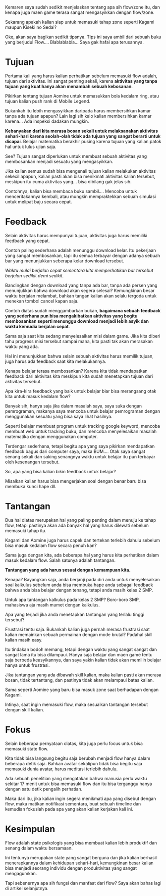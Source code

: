 Kemaren saya sudah sedikit menjelaskan tentang apa sih flow/zone itu, dan kenapa juga maen game terasa sangat mengasyikkan dengan flow/zone.

Sekarang apakah kalian siap untuk memasuki tahap zone seperti Kagami maupun Kiseki no Sedai?

Oke, akan saya bagikan sedikit tipsnya. Tips ini saya ambil dari sebuah buku yang berjudul Flow…. Blablablabla… Saya gak hafal apa terusannya.

# Tujuan

Pertama kali yang harus kalian perhatikan sebelum memasuki flow adalah, tujuan dari aktivitas. Ini sangat penting sekali, karena **aktivitas yang tanpa tujuan yang kuat hanya akan menambah sebuah kebosanan**.

Pikirkan tentang tujuan Aomine untuk memasukkan bola kedalam ring, atau tujuan kalian push rank di Mobile Legend.

Bukankah itu lebih mengasyikkan daripada harus membersihkan kamar tanpa ada tujuan apapun? Lain lagi sih kalo kalian membersihkan kamar karena… Ada inspeksi dadakan mungkin.

**Kebanyakan dari kita merasa bosan sekali untuk melaksanakan aktivitas sehari-hari karena seolah-olah tidak ada tujuan yang sangat berarti untuk dicapai**. Belajar matematika berakhir pusing karena tujuan yang kalian patok hal untuk lulus ujian saja.

See? Tujuan sangat diperlukan untuk membuat sebuah aktivitas yang membosankan menjadi sesuatu yang mengasyikkan.

Jika kalian semua sudah bisa mengenali tujuan kalian melakukan aktivitas sekecil apapun, kalian pasti akan bisa menikmati aktivitas kalian tersebut, meskipun itu cuma aktivitas yang… bisa dibilang gak jelas sih.

Contohnya, kalian bisa membaca buku sambil…. Mencoba untuk menceritakannya kembali, atau mungkin mempraktekkan sebuah simulasi untuk melipat baju secara cepat.

# Feedback

Selain aktivitas harus mempunyai tujuan, aktivitas juga harus memiliki feedback yang cepat.

Contoh paling sederhana adalah menunggu download kelar. Itu pekerjaan yang sangat membosankan, tapi itu semua terbayar dengan adanya sebuah bar yang menunjukkan seberapa kelar download tersebut.

*Waktu mulai berjalan cepat sementara kita memperhatikan bar tersebut berjalan sedikit demi sedikit.*

Bandingkan dengan download yang tanpa ada bar, tanpa ada persen yang menunjukkan bahwa download akan segera selesai? Kemungkinan besar waktu berjalan melambat, bahkan tangan kalian akan selalu tergoda untuk menekan tombol cancel kapan saja.

Contoh diatas sudah menggambarkan bukan, **bagaimana sebuah feedback yang sederhana pun bisa mengakibatkan aktivitas yang begitu membosankan seperti menunggu download menjadi lebih asyik dan waktu kemudia berjalan cepat**.

Sama saja saat kita sedang menyelesaikan misi dalam game. Jika kita diberi tahu progress misi tersebut sampai mana, kita pasti tak akan merasakan waktu yang ada.

Hal ini menunjukkan bahwa selain sebuah aktivitas harus memilik tujuan, juga harus ada feedback saat kita melakukannya.

Kenapa belajar terasa membosankan? Karena kita tidak mendapatkan feedback dari aktivitas kita meskipun kita sudah menetapkan tujuan dari aktivitas tersebut.

Apa kira-kira feedback yang baik untuk belajar biar bisa merangsang otak kita untuk masuk kedalam flow?

Banyak sih, hanya saja jika dalam masalah saya, saya suka dengan pemrograman, makanya saya mencoba untuk belajar pemrograman dengan menggunakan sesuatu yang bisa saya lihat hasilnya.

Seperti belajar membuat program untuk tracking google keyword, mencoba membuat web untuk tracking buku, dan mencoba menyelesaikan masalah matematika dengan menggunakan computer.

Terdengar sederhana, tetapi begitu apa yang saya pikirkan mendapatkan feedback bagus dari computer saya, maka BUM…. Otak saya sangat senang sekali dan saking senangnya waktu untuk belajar itu pun terbayar oleh kesenangan tersebut.

So, apa yang bisa kalian bikin feedback untuk belajar?

Misalkan kalian harus bisa mengerjakan soal dengan benar baru bisa membuka kunci hape dll.

# Tantangan

Dua hal diatas merupakan hal yang paling penting dalam menuju ke tahap flow, tetapi pastinya akan ada banyak hal yang harus dilewati sebelum memasuki tahap itu.

Kagami dan Aomine juga harus capek dan tertekan terlebih dahulu sebelum bisa masuk kedalam flow secara penuh kan?

Sama juga dengan kita, ada beberapa hal yang harus kita perhatikan dalam masuk kedalam flow. Salah satunya adalah tantangan.

**Tantangan yang ada harus sesuai dengan kemampuan kita.**

Kenapa? Bayangkan saja, anda berjanji pada diri anda untuk menyelesaikan soal kalkulus sebelum anda bisa membuka hape anda sebagai feedback bahwa anda bisa belajar dengan tenang, tetapi anda masih kelas 2 SMP.

Untuk apa tantangan kalkulus pada kelas 2 SMP? Boro-boro SMP, mahasiswa aja masih mumet dengan kalkulus.

Apa yang terjadi jika anda menetapkan tantangan yang terlalu tinggi tersebut?

Frustrasi tentu saja. Bukankah kalian juga pernah merasa frustrasi saat kalian memainkan sebuah permainan dengan mode brutal? Padahal skill kalian masih easy.

Itu tindakan bodoh memang, tetapi dengan waktu yang sangat sangat dan sangat lama itu bisa dilampaui. Hanya saja belajar dan maen game tentu saja berbeda keasyikannya, dan saya yakin kalian tidak akan memilih belajar hanya untuk frustrasi.

Jika tantangan yang ada dibawah skill kalian, maka kalian pasti akan merasa bosan, tidak tertantang, dan pastinya tidak akan melampaui batas kalian.

Sama seperti Aomine yang baru bisa masuk zone saat berhadapan dengan Kagami.

Intinya, saat ingin memasuki flow, maka sesuaikan tantangan tersebut dengan skill kalian.

# Fokus

Selain beberapa pernyataan diatas, kita juga perlu focus untuk bisa memasuki state flow.

Kita tidak bisa langsung begitu saja berubah menjadi flow hanya dalam beberapa detik saja. Bahkan avatar sekalipun tidak bisa begitu saja memasuki dunia avatar, harus meditasi terlebih dahulu.

Ada sebuah penelitian yang mengatakan bahwa manusia perlu waktu sekitar 17 menit untuk bisa memasuki flow dan itu bisa terganggu hanya dengan satu detik pengalih perhatian.

Maka dari itu, jika kalian ingin segera menikmati apa yang disebut dengan flow, maka matikan notifikasi sementara, buat sebuah timeline dan kemudian fokuslah pada apa yang akan kalian kerjakan kali ini.

# Kesimpulan

Flow adalah state psikologis yang bisa membuat kalian lebih produktif dan senang dalam waktu bersamaan.

Ini tentunya merupakan state yang sangat berguna dan jika kalian berhasil menerapkannya dalam kehidupan sehari-hari, kemungkinan besar kalian bisa menjadi seorang individu dengan produktivitas yang sangat mengagumkan.

Tapi sebenernya apa sih fungsi dan manfaat dari flow? Saya akan bahas lagi di artikel selanjutnya.